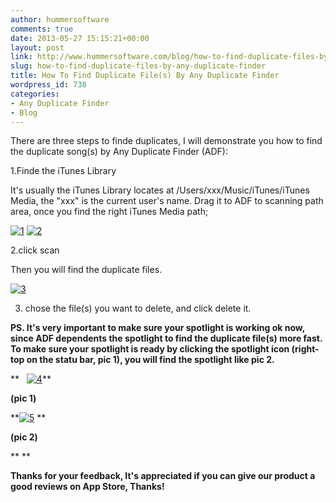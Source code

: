 ```yaml
---
author: hummersoftware
comments: true
date: 2013-05-27 15:15:21+00:00
layout: post
link: http://www.hummersoftware.com/blog/how-to-find-duplicate-files-by-any-duplicate-finder
slug: how-to-find-duplicate-files-by-any-duplicate-finder
title: How To Find Duplicate File(s) By Any Duplicate Finder
wordpress_id: 738
categories:
- Any Duplicate Finder
- Blog
---
```


There are three steps to finde duplicates, I will demonstrate you how to find the duplicate song(s) by Any Duplicate Finder (ADF):







1.Finde the iTunes Library




It's usually the iTunes Library locates at /Users/xxx/Music/iTunes/iTunes Media, the "xxx" is the current user's name. Drag it to ADF to scanning path area, once you find the right iTunes Media path;










[![1](http://www.hummersoftware.com/wp-content/uploads/2013/05/12.png)](http://www.hummersoftware.com/wp-content/uploads/2013/05/12.png) [![2](http://www.hummersoftware.com/wp-content/uploads/2013/05/21.png)](http://www.hummersoftware.com/wp-content/uploads/2013/05/21.png)




2.click scan




Then you will find the duplicate files.




[![3](http://www.hummersoftware.com/wp-content/uploads/2013/05/31.png)](http://www.hummersoftware.com/wp-content/uploads/2013/05/31.png)










3. chose the file(s) you want to delete, and click delete it.







**PS. It's very important to make sure your spotlight is working ok now, since ADF dependents the spotlight to find the duplicate file(s) more fast. To make sure your spotlight is ready by clicking the spotlight icon (right-top on the statu bar, pic 1), you will find the spotlight like pic 2.**




**   [![4](http://www.hummersoftware.com/wp-content/uploads/2013/05/41.png)](http://www.hummersoftware.com/wp-content/uploads/2013/05/41.png)**




**(pic 1)**




**[![5](http://www.hummersoftware.com/wp-content/uploads/2013/05/51.png)](http://www.hummersoftware.com/wp-content/uploads/2013/05/51.png)
**




**(pic 2)**




** **




**Thanks for your feedback, It's appreciated if you can give our product a good reviews on App Store, Thanks!**

